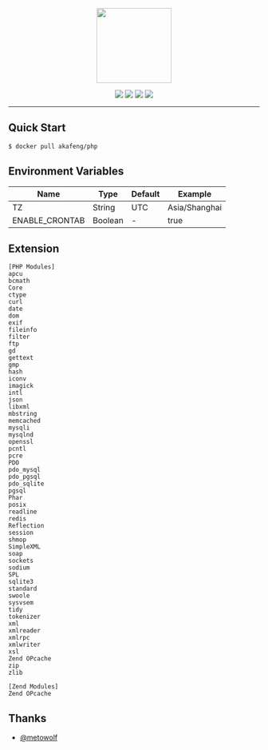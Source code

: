 <p align="center">
    <img src="https://www.php.net/images/logos/php-logo.svg" width="150" />
</p>

<p align="center">
    <img src="https://img.shields.io/docker/v/akafeng/php?sort=semver&style=flat-square" />
    <img src="https://img.shields.io/docker/pulls/akafeng/php?style=flat-square" />
    <img src="https://img.shields.io/microbadger/layers/akafeng/php?style=flat-square" />
    <img src="https://img.shields.io/docker/image-size/akafeng/php??sort=semver&style=flat-square" />
</p>

---

## Quick Start

```bash
$ docker pull akafeng/php
```

## Environment Variables

| Name | Type | Default | Example |
| --- | --- | ---- | ---- |
| TZ | String | UTC | Asia/Shanghai |
| ENABLE_CRONTAB | Boolean | - | true |

## Extension

```
[PHP Modules]
apcu
bcmath
Core
ctype
curl
date
dom
exif
fileinfo
filter
ftp
gd
gettext
gmp
hash
iconv
imagick
intl
json
libxml
mbstring
memcached
mysqli
mysqlnd
openssl
pcntl
pcre
PDO
pdo_mysql
pdo_pgsql
pdo_sqlite
pgsql
Phar
posix
readline
redis
Reflection
session
shmop
SimpleXML
soap
sockets
sodium
SPL
sqlite3
standard
swoole
sysvsem
tidy
tokenizer
xml
xmlreader
xmlrpc
xmlwriter
xsl
Zend OPcache
zip
zlib

[Zend Modules]
Zend OPcache
```

## Thanks

- [@metowolf](http://github.com/metowolf)

